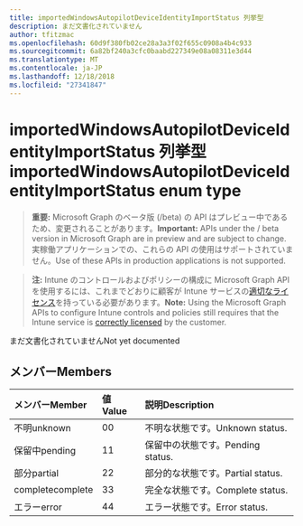 ```yaml
---
title: importedWindowsAutopilotDeviceIdentityImportStatus 列挙型
description: まだ文書化されていません
author: tfitzmac
ms.openlocfilehash: 60d9f380fb02ce28a3a3f02f655c0908a4b4c933
ms.sourcegitcommit: 6a82bf240a3cfc0baabd227349e08a08311e3d44
ms.translationtype: MT
ms.contentlocale: ja-JP
ms.lasthandoff: 12/18/2018
ms.locfileid: "27341847"
---
```

# <a name="importedwindowsautopilotdeviceidentityimportstatus-enum-type"></a><span data-ttu-id="9871e-103">importedWindowsAutopilotDeviceIdentityImportStatus 列挙型</span><span class="sxs-lookup"><span data-stu-id="9871e-103">importedWindowsAutopilotDeviceIdentityImportStatus enum type</span></span>

> <span data-ttu-id="9871e-104">**重要:** Microsoft Graph のベータ版 (/beta) の API はプレビュー中であるため、変更されることがあります。</span><span class="sxs-lookup"><span data-stu-id="9871e-104">**Important:** APIs under the / beta version in Microsoft Graph are in preview and are subject to change.</span></span> <span data-ttu-id="9871e-105">実稼働アプリケーションでの、これらの API の使用はサポートされていません。</span><span class="sxs-lookup"><span data-stu-id="9871e-105">Use of these APIs in production applications is not supported.</span></span>

> <span data-ttu-id="9871e-106">**注:** Intune のコントロールおよびポリシーの構成に Microsoft Graph API を使用するには、これまでどおりに顧客が Intune サービスの[適切なライセンス](https://go.microsoft.com/fwlink/?linkid=839381)を持っている必要があります。</span><span class="sxs-lookup"><span data-stu-id="9871e-106">**Note:** Using the Microsoft Graph APIs to configure Intune controls and policies still requires that the Intune service is [correctly licensed](https://go.microsoft.com/fwlink/?linkid=839381) by the customer.</span></span>

<span data-ttu-id="9871e-107">まだ文書化されていません</span><span class="sxs-lookup"><span data-stu-id="9871e-107">Not yet documented</span></span>
## <a name="members"></a><span data-ttu-id="9871e-108">メンバー</span><span class="sxs-lookup"><span data-stu-id="9871e-108">Members</span></span>
|<span data-ttu-id="9871e-109">メンバー</span><span class="sxs-lookup"><span data-stu-id="9871e-109">Member</span></span>|<span data-ttu-id="9871e-110">値</span><span class="sxs-lookup"><span data-stu-id="9871e-110">Value</span></span>|<span data-ttu-id="9871e-111">説明</span><span class="sxs-lookup"><span data-stu-id="9871e-111">Description</span></span>|
|:---|:---|:---|
|<span data-ttu-id="9871e-112">不明</span><span class="sxs-lookup"><span data-stu-id="9871e-112">unknown</span></span>|<span data-ttu-id="9871e-113">0</span><span class="sxs-lookup"><span data-stu-id="9871e-113">0</span></span>|<span data-ttu-id="9871e-114">不明な状態です。</span><span class="sxs-lookup"><span data-stu-id="9871e-114">Unknown status.</span></span>|
|<span data-ttu-id="9871e-115">保留中</span><span class="sxs-lookup"><span data-stu-id="9871e-115">pending</span></span>|<span data-ttu-id="9871e-116">1</span><span class="sxs-lookup"><span data-stu-id="9871e-116">1</span></span>|<span data-ttu-id="9871e-117">保留中の状態です。</span><span class="sxs-lookup"><span data-stu-id="9871e-117">Pending status.</span></span>|
|<span data-ttu-id="9871e-118">部分</span><span class="sxs-lookup"><span data-stu-id="9871e-118">partial</span></span>|<span data-ttu-id="9871e-119">2</span><span class="sxs-lookup"><span data-stu-id="9871e-119">2</span></span>|<span data-ttu-id="9871e-120">部分的な状態です。</span><span class="sxs-lookup"><span data-stu-id="9871e-120">Partial status.</span></span>|
|<span data-ttu-id="9871e-121">complete</span><span class="sxs-lookup"><span data-stu-id="9871e-121">complete</span></span>|<span data-ttu-id="9871e-122">3</span><span class="sxs-lookup"><span data-stu-id="9871e-122">3</span></span>|<span data-ttu-id="9871e-123">完全な状態です。</span><span class="sxs-lookup"><span data-stu-id="9871e-123">Complete status.</span></span>|
|<span data-ttu-id="9871e-124">エラー</span><span class="sxs-lookup"><span data-stu-id="9871e-124">error</span></span>|<span data-ttu-id="9871e-125">4</span><span class="sxs-lookup"><span data-stu-id="9871e-125">4</span></span>|<span data-ttu-id="9871e-126">エラー状態です。</span><span class="sxs-lookup"><span data-stu-id="9871e-126">Error status.</span></span>|





